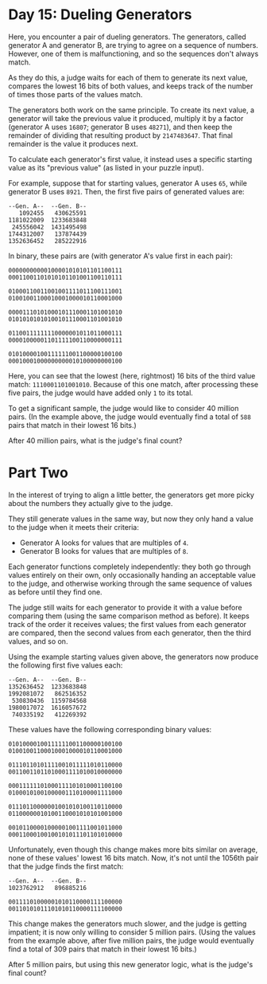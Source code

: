 # Day 15: Dueling Generators

Here, you encounter a pair of dueling generators. The generators,
called generator A and generator B, are trying to agree on a sequence
of numbers. However, one of them is malfunctioning, and so the
sequences don't always match.

As they do this, a judge waits for each of them to generate its next
value, compares the lowest 16 bits of both values, and keeps track of
the number of times those parts of the values match.

The generators both work on the same principle. To create its next
value, a generator will take the previous value it produced, multiply
it by a factor (generator A uses `16807`; generator B uses `48271`),
and then keep the remainder of dividing that resulting product by
`2147483647`. That final remainder is the value it produces next.

To calculate each generator's first value, it instead uses a specific
starting value as its "previous value" (as listed in your puzzle
input).

For example, suppose that for starting values, generator A uses `65`,
while generator B uses `8921`. Then, the first five pairs of generated
values are:

```
--Gen. A--  --Gen. B--
   1092455   430625591
1181022009  1233683848
 245556042  1431495498
1744312007   137874439
1352636452   285222916
```

In binary, these pairs are (with generator A's value first in each
pair):

```
00000000000100001010101101100111
00011001101010101101001100110111

01000110011001001111011100111001
01001001100010001000010110001000

00001110101000101110001101001010
01010101010100101110001101001010

01100111111110000001011011000111
00001000001101111100110000000111

01010000100111111001100000100100
00010001000000000010100000000100
```

Here, you can see that the lowest (here, rightmost) 16 bits of the
third value match: `1110001101001010`. Because of this one match,
after processing these five pairs, the judge would have added only `1`
to its total.

To get a significant sample, the judge would like to consider 40
million pairs. (In the example above, the judge would eventually find
a total of `588` pairs that match in their lowest 16 bits.)

After 40 million pairs, what is the judge's final count?

# Part Two
In the interest of trying to align a little better, the generators get more picky about the numbers they actually give to the judge.

They still generate values in the same way, but now they only hand a value to the judge when it meets their criteria:

- Generator A looks for values that are multiples of `4`.
- Generator B looks for values that are multiples of `8`.

Each generator functions completely independently: they both go
through values entirely on their own, only occasionally handing an
acceptable value to the judge, and otherwise working through the same
sequence of values as before until they find one.

The judge still waits for each generator to provide it with a value
before comparing them (using the same comparison method as before). It
keeps track of the order it receives values; the first values from
each generator are compared, then the second values from each
generator, then the third values, and so on.

Using the example starting values given above, the generators now
produce the following first five values each:

```
--Gen. A--  --Gen. B--
1352636452  1233683848
1992081072   862516352
 530830436  1159784568
1980017072  1616057672
 740335192   412269392
 ```

These values have the following corresponding binary values:

```
01010000100111111001100000100100
01001001100010001000010110001000

01110110101111001011111010110000
00110011011010001111010010000000

00011111101000111101010001100100
01000101001000001110100001111000

01110110000001001010100110110000
01100000010100110001010101001000

00101100001000001001111001011000
00011000100100101011101101010000
```

Unfortunately, even though this change makes more bits similar on
average, none of these values' lowest 16 bits match. Now, it's not
until the 1056th pair that the judge finds the first match:

```
--Gen. A--  --Gen. B--
1023762912   896885216

00111101000001010110000111100000
00110101011101010110000111100000
```

This change makes the generators much slower, and the judge is getting
impatient; it is now only willing to consider 5 million pairs. (Using
the values from the example above, after five million pairs, the judge
would eventually find a total of 309 pairs that match in their lowest
16 bits.)

After 5 million pairs, but using this new generator logic, what is the
judge's final count?
